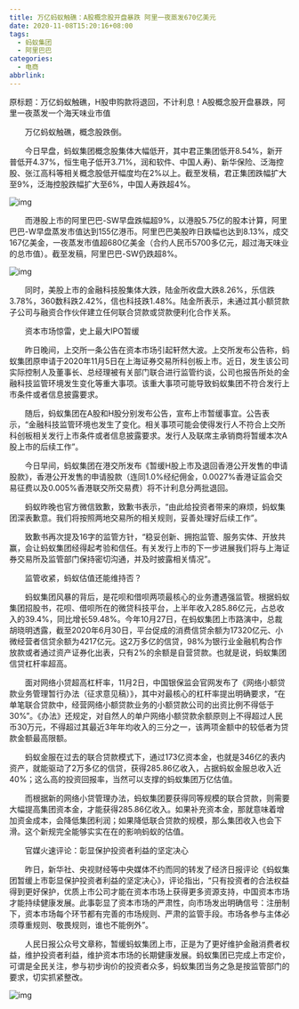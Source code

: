 ```yaml
---
title: 万亿蚂蚁触礁：A股概念股开盘暴跌 阿里一夜蒸发670亿美元
date: 2020-11-08T15:20:16+08:00
tags:
  - 蚂蚁集团
  - 阿里巴巴
categories:
  - 电商
abbrlink:
---
```


原标题：万亿蚂蚁触礁，H股申购款将退回，不计利息！A股概念股开盘暴跌，阿里一夜蒸发一个海天味业市值

　　万亿蚂蚁触礁，概念股跌倒。

　　今日早盘，蚂蚁集团概念股集体大幅低开，其中君正集团低开8.54%，新开普低开4.37%，恒生电子低开3.71%，润和软件、中国人寿)、新华保险、泛海控股、张江高科等相关概念股低开幅度均在2%以上。截至发稿，君正集团跌幅扩大至9%，泛海控股跌幅扩大至6%，中国人寿跌超4%。

![img](https://cdn.jsdelivr.net/gh/yakeing/Documentation@main/Hexo/images/b9b0-kcieywa2224597.png)

　　而港股上市的阿里巴巴-SW早盘跌幅超9%，以港股5.75亿的股本计算，阿里巴巴-W早盘蒸发市值达到155亿港币。阿里巴巴美股昨日跌幅也达到8.13%，成交167亿美金，一夜蒸发市值超680亿美金（合约人民币5700多亿元，超过海天味业的总市值）。截至发稿，阿里巴巴-SW仍跌超8%。

![img](https://cdn.jsdelivr.net/gh/yakeing/Documentation@main/Hexo/images/2194-kcieywa2224675.png)

　　同时，美股上市的金融科技股集体大跌，陆金所收盘大跌8.26%，乐信跌3.78%，360数科跌2.42%，信也科技跌1.48%。陆金所表示，未通过其小额贷款子公司与融资合作伙伴建立任何联合贷款或贷款便利化合作关系。

　　资本市场惊雷，史上最大IPO暂缓

　　昨日晚间，上交所一条公告在资本市场引起轩然大波。上交所发布公告称，蚂蚁集团原申请于2020年11月5日在上海证券交易所科创板上市。近日，发生该公司实际控制人及董事长、总经理被有关部门联合进行监管约谈，公司也报告所处的金融科技监管环境发生变化等重大事项。该重大事项可能导致蚂蚁集团不符合发行上市条件或者信息披露要求。

　　随后，蚂蚁集团在A股和H股分别发布公告，宣布上市暂缓事宜。公告表示，“金融科技监管环境也发生了变化。相关事项可能会使得发行人不符合上交所科创板相关发行上市条件或者信息披露要求。发行人及联席主承销商将暂缓本次A股上市的后续工作”。

　　今日早间，蚂蚁集团在港交所发布《暂缓H股上市及退回香港公开发售的申请股款》，香港公开发售的申请股款（连同1.0%经纪佣金，0.0027%香港证监会交易征费以及0.005%香港联交所交易费）将不计利息分两批退回。

　　蚂蚁昨晚也官方微信致歉，致歉书表示，“由此给投资者带来的麻烦，蚂蚁集团深表歉意。我们将按照两地交易所的相关规则，妥善处理好后续工作”。

　　致歉书再次提及16字的监管方针，“稳妥创新、拥抱监管、服务实体、开放共赢，会让蚂蚁集团经得起考验和信任。有关发行上市的下一步进展我们将与上海证券交易所及监管部门保持密切沟通，并及时披露相关情况”。

　　监管收紧，蚂蚁估值还能维持否？

　　蚂蚁集团风暴的背后，是花呗和借呗两项最核心的业务遭遇强监管。根据蚂蚁集团招股书，花呗、借呗所在的微贷科技平台，上半年收入285.86亿元，占总收入的39.4%，同比增长59.48%。今年10月27日，在蚂蚁集团上市路演中，总裁胡晓明透露，截至2020年6月30日，平台促成的消费信贷余额为17320亿元、小微经营者信贷余额为4217亿元。这2万多亿的信贷，98%为银行业金融机构合作放款或者通过资产证券化出表，只有2%的余额是自营贷款。也就是说，蚂蚁集团信贷杠杆率超高。

　　面对网络小贷超高杠杆率，11月2日，中国银保监会官网发布了《网络小额贷款业务管理暂行办法（征求意见稿）》，其中对最核心的杠杆率提出明确要求，“在单笔联合贷款中，经营网络小额贷款业务的小额贷款公司的出资比例不得低于30%”。《办法》还规定，对自然人的单户网络小额贷款余额原则上不得超过人民币30万元，不得超过其最近3年年均收入的三分之一，该两项金额中的较低者为贷款金额最高限额。

　　蚂蚁金服在过去的联合贷款模式下，通过173亿资本金，也就是346亿的表内资产，就能驱动了2万多亿的信贷，获得285.86亿收入，占据蚂蚁金服总收入近40%；这么高的投资回报率，当然可以支撑的蚂蚁集团万亿估值。

　　而根据新的网络小贷管理办法，蚂蚁集团要获得同等规模的联合贷款，则需要大幅提高集团资本金，才能获得285.86亿收入。如果补充资本金，那就意味着增加资金成本，会降低集团利润；如果降低联合贷款的规模，那么集团收入也会下滑。这个新规完全能够实实在在的影响蚂蚁的估值。

　　官媒火速评论：彰显保护投资者利益的坚定决心

　　昨日，新华社、央视财经等中央媒体不约而同的转发了经济日报评论《蚂蚁集团暂缓上市彰显保护投资者利益的坚定决心》，评论指出，“只有投资者的合法权益得到更好保护，优质上市公司才能在资本市场上获得更多资源支持，中国资本市场才能持续健康发展。此事彰显了资本市场的严肃性，向市场发出明确信号：注册制下，资本市场每个环节都有完善的市场规则、严肃的监管手段。市场各参与主体必须尊重规则、敬畏规则，谁也不能例外”。

　　人民日报公众号文章称，暂缓蚂蚁集团上市，正是为了更好维护金融消费者权益，维护投资者利益，维护资本市场的长期健康发展。蚂蚁集团已完成上市定价，可谓是全民关注，参与初步询价的投资者众多，蚂蚁集团当务之急是按监管部门的要求，切实抓紧整改。

![img](https://cdn.jsdelivr.net/gh/yakeing/Documentation@main/Hexo/images/0257-kcieywa2224749.png)